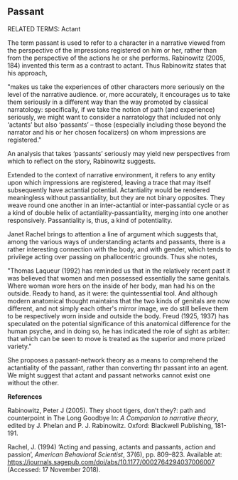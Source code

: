 ## Passant

RELATED TERMS: Actant

The term passant is used to refer to a character in a narrative viewed from the perspective of the impressions registered on him or her, rather than from the perspective of the actions he or she performs. Rabinowitz (2005, 184) invented this term as a contrast to actant. Thus Rabinowitz states that his approach, 

"makes us take the experiences of other characters more seriously on the level of the narrative audience. or, more accurately, it encourages us to take them seriously in a different way than the way promoted by classical narratology: specifically, if we take the notion of path (and experience) seriously, we might want to consider a narratology that included not only ‘actants’ but also ‘passants’ – those (especially including those beyond the narrator and his or her chosen focalizers) on whom impressions are registered."

An analysis that takes ‘passants’ seriously may yield new perspectives from which to reflect on the story, Rabinowitz suggests.

Extended to the context of narrative environment, it refers to any entity upon which impressions are registered, leaving a trace that may itself subsequently have actantial potential. Actantiality would be rendered meaningless without passantiality, but they are not binary opposites. They weave round one another in an inter-actantial or inter-passantial cycle or as a kind of double helix of actantiality-passantiality, merging into one another responsively. Passantiality is, thus, a kind of potentiality.

Janet Rachel brings to attention a line of argument which suggests that, among the various ways of understanding actants and passants, there is a rather interesting connection with the body, and with gender, which tends to privilege acting over passing on phallocentric grounds. Thus she notes,

"Thomas Laqueur (1992) has reminded us that in the relatively recent past it was believed that women and men possessed essentially the same genitals. Where woman wore hers on the inside of her body, man had his on the outside. Ready to hand, as it were: the quintessential tool. And although modern anatomical thought maintains that the two kinds of genitals are now different, and not simply each other's mirror image, we do still believe them to be respectively worn inside and outside the body. Freud (1925, 1937) has speculated on the potential significance of this anatomical difference for the human psyche, and in doing so, he has indicated the role of sight as arbiter: that which can be seen to move is treated as the superior and more prized variety."

She proposes a passant-network theory as a means to comprehend the actantiality of the passant, rather than converting thr passant into an agent. We might suggest that actant and passant networks cannot exist one without the other.

**References**

Rabinowitz, Peter J (2005). They shoot tigers, don’t they?: path and counterpoint in The Long Goodbye In: _A Companion to narrative theory_, edited by J. Phelan and P. J. Rabinowitz. Oxford: Blackwell Publishing, 181-191.

Rachel, J. (1994) ‘Acting and passing, actants and passants, action and passion’, _American Behavioral Scientist_, 37(6), pp. 809–823. Available at: https://journals.sagepub.com/doi/abs/10.1177/0002764294037006007 (Accessed: 17 November 2018).


